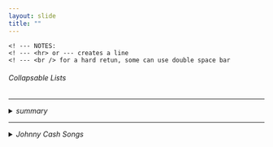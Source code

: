 ```yaml
---
layout: slide
title: "" 
---
```

    <! --- NOTES:
    <! --- <hr> or --- creates a line
    <! --- <br /> for a hard retun, some can use double space bar
    
<H6>Collapsable Lists<H6>
    
<hr />
<details>
  <summary>
    summary
    </summary>
  
  * details 1 <br />
  
  * details 2 <br />
  
  * details 3 <br />
  
  * details 4 <br />
</details>

<hr />
<details>
  <summary>
    Johnny Cash Songs
    </summary>
  
      * Ring of Fire  <br />
  
      * Folsom Prison  <br />
  
      * I Got Stripes  <br />
  
  </details>
    

